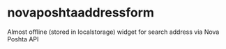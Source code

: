 # novaposhtaaddressform
Almost offline (stored in localstorage) widget for search address via Nova Poshta API
